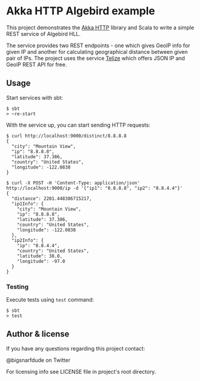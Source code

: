 # Akka HTTP Algebird example

This project demonstrates the [Akka HTTP](http://doc.akka.io/docs/akka-stream-and-http-experimental/current/scala.html) library and Scala to write a simple REST service of Algebird HLL.

The service provides two REST endpoints - one which gives GeoIP info for given IP and another for calculating geographical distance between given pair of IPs. The project uses the service [Telize](http://www.telize.com/) which offers JSON IP and GeoIP REST API for free.

## Usage

Start services with sbt:

```
$ sbt
> ~re-start
```

With the service up, you can start sending HTTP requests:

```
$ curl http://localhost:9000/distinct/8.8.8.8
{
  "city": "Mountain View",
  "ip": "8.8.8.8",
  "latitude": 37.386,
  "country": "United States",
  "longitude": -122.0838
}
```

```
$ curl -X POST -H 'Content-Type: application/json' http://localhost:9000/ip -d '{"ip1": "8.8.8.8", "ip2": "8.8.4.4"}'
{
  "distance": 2201.448386715217,
  "ip1Info": {
    "city": "Mountain View",
    "ip": "8.8.8.8",
    "latitude": 37.386,
    "country": "United States",
    "longitude": -122.0838
  },
  "ip2Info": {
    "ip": "8.8.4.4",
    "country": "United States",
    "latitude": 38.0,
    "longitude": -97.0
  }
}
```

### Testing

Execute tests using `test` command:

```
$ sbt
> test
```

## Author & license

If you have any questions regarding this project contact:

@bigsnarfdude on Twitter

For licensing info see LICENSE file in project's root directory.

